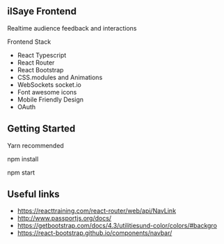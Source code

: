 ## ilSaye Frontend

Realtime audience feedback and interactions

Frontend Stack
- React Typescript
- React Router
- React Bootstrap
- CSS.modules and Animations
- WebSockets socket.io
- Font awesome icons
- Mobile Friendly Design
- OAuth

## Getting Started
Yarn recommended

npm install

npm start

## Useful links

- https://reacttraining.com/react-router/web/api/NavLink
- http://www.passportjs.org/docs/
- https://getbootstrap.com/docs/4.3/utilitiesund-color/colors/#backgro
- https://react-bootstrap.github.io/components/navbar/
